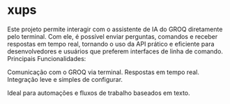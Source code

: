 # xups
Este projeto permite interagir com o assistente de IA do GROQ diretamente pelo terminal. Com ele, é possível enviar perguntas, comandos e receber respostas em tempo real, tornando o uso da API prático e eficiente para desenvolvedores e usuários que preferem interfaces de linha de comando.
Principais Funcionalidades:

Comunicação com o GROQ via terminal.
Respostas em tempo real.
Integração leve e simples de configurar.

Ideal para automações e fluxos de trabalho baseados em texto.

